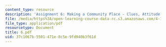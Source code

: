 ```yaml
---
content_type: resource
description: 'Assignment 6: Making a Community Place - Clues, Attitude and Program'
file: /media/https%3A/open-learning-course-data-rc.s3.amazonaws.com/4-125-architecture-studio-building-in-landscapes-fall-2002/37c1067b5501471e8c5e9fd940b3f61d_6.pdf
file_type: application/pdf
resourcetype: Document
title: 6.pdf
uid: 37c1067b-5501-471e-8c5e-9fd940b3f61d
---
```

